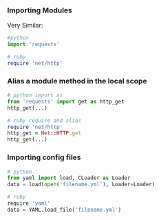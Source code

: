 ### Importing Modules
Very Similar:
```py
#python
import 'requests'
```
```rb
# ruby
require 'net/http'
```

### Alias a module method in the local scope
```py
# python import as
from 'requests' import get as http_get
http_get(...)
```
```rb
# ruby require and alias
require 'net/http'
http_get = Net::HTTP.get
http_get(...)
```

### Importing config files
```py
# python
from yaml import load, CLoader as Loader
data = load(open('filename.yml'), Loader=Loader)
```
```py
# ruby
require 'yaml'
data = YAML.load_file('filename.yml')
```
